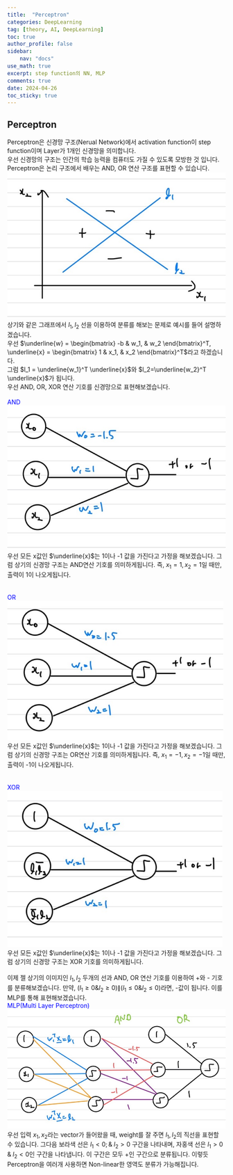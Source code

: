 ```yaml
---
title:  "Perceptron"
categories: DeepLearning
tag: [theory, AI, DeepLearning]
toc: true
author_profile: false
sidebar:
    nav: "docs"
use_math: true
excerpt: step function의 NN, MLP
comments: true
date: 2024-04-26
toc_sticky: true
---
```


## Perceptron
Perceptron은 신경망 구조(Nerual Network)에서 activation function이 step function이며 Layer가 1개인 신경망을 의미합니다.   
우선 신경망의 구조는 인간의 학습 능력을 컴퓨터도 가질 수 있도록 모방한 것 입니다.   
Perceptron은 논리 구조에서 배우는 AND, OR 연산 구조를 표현할 수 있습니다.   
<img src="../../../assets/images/DeepLearning/2024-04-27-Perceptron/Perceptron 1.jpg" alt="Perceptron 1" style="zoom:80%;" />    
상기와 같은 그래프에서 $l_1, l_2$ 선을 이용하여 분류를 해보는 문제로 예시를 들어 설명하겠습니다.    
우선 $\underline{w} = \begin{bmatrix} -b & w_1, & w_2 \end{bmatrix}^T, \underline{x} = \begin{bmatrix} 1 & x_1, & x_2 \end{bmatrix}^T$라고 하겠습니다.   
그럼 $l_1 = \underline{w_1}^T \underline{x}$와 $l_2=\underline{w_2}^T \underline{x}$가 됩니다.   
우선 AND, OR, XOR 연산 기호를 신경망으로 표현해보겠습니다.   
<br>
<span style='color:blue'>AND</span>    
<img src="../../../assets/images/DeepLearning/2024-04-27-Perceptron/AND.jpg" alt="AND" style="zoom:80%;" />    
우선 모든 x값인 $\underline{x}$는 1이나 -1 값을 가진다고 가정을 해보겠습니다. 그럼 상기의 신경망 구조는 AND연산 기호를 의미하게됩니다. 즉, $x_1=1, x_2=1$일 때만, 출력이 1이 나오게됩니다.   
<br>   
<span style='color:blue'>OR</span>    
<img src="../../../assets/images/DeepLearning/2024-04-27-Perceptron/OR.jpg" alt="OR" style="zoom:80%;" />    
우선 모든 x값인 $\underline{x}$는 1이나 -1 값을 가진다고 가정을 해보겠습니다. 그럼 상기의 신경망 구조는 OR연산 기호를 의미하게됩니다. 즉, $x_1=-1, x_2=-1$일 때만, 출력이 -1이 나오게됩니다.   
<br>   
<span style='color:blue'>XOR</span>    
<img src="../../../assets/images/DeepLearning/2024-04-27-Perceptron/XOR.jpg" alt="XOR" style="zoom:80%;" />    
우선 모든 x값인 $\underline{x}$는 1이나 -1 값을 가진다고 가정을 해보겠습니다. 그럼 상기의 신경망 구조는 XOR 기호를 의미하게됩니다.
<br>
<br>
이제 젤 상기의 이미지인 $l_1, l_2$ 두개의 선과 AND, OR 연산 기호를 이용하여 +와 - 기호를 분류해보겠습니다. 만약, $(l_1 \geq 0 \& l_2 \geq 0) \| (l_1 \leq 0 \& l_2 \leq 0)$라면, -값이 됩니다. 이를 MLP를 통해 표현해보겠습니다.   
<span style='color:blue'>MLP(Multi Layer Perceptron)</span>    
<img src="../../../assets/images/DeepLearning/2024-04-27-Perceptron/MLP.jpg" alt="MLP" style="zoom:80%;" />    
우선 입력 $x_1,x_2$라는 vector가 들어왔을 때, weight를 잘 주면 $l_1, l_2$의 직선을 표현할 수 있습니다. 그다음 보라색 선은 $l_1 < 0; \& \; l_2 >0$ 구간을 나타내며, 자홍색 선은 $l_1 >0 \; \& \; l_2 < 0$인 구간을 나타냅니다. 이 구간은 모두 +인 구간으로 분류됩니다. 이렇듯 Perceptron을 여러개 사용하면 Non-linear한 영역도 분류가 가능해집니다. 
